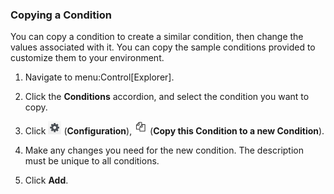 ### Copying a Condition

You can copy a condition to create a similar condition, then change the
values associated with it. You can copy the sample conditions provided
to customize them to your environment.

1.  Navigate to menu:Control\[Explorer\].

2.  Click the **Conditions** accordion, and select the condition you
    want to copy.

3.  Click ![image](/images/1847.png) (**Configuration**),
    ![image](/images/1859.png) (**Copy this Condition to a new
    Condition**).

4.  Make any changes you need for the new condition. The description
    must be unique to all conditions.

5.  Click **Add**.
